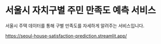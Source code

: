 # 서울시 자치구별 주민 만족도 예측 서비스
서울시 주택 데이터를 통해 구별 만족도를 자세하게 알려주는 서비스입니다.

https://seoul-house-satisfaction-prediction.streamlit.app/
